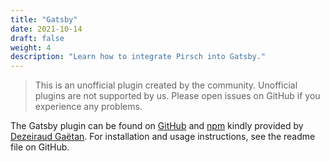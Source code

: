 ```yaml
---
title: "Gatsby"
date: 2021-10-14
draft: false
weight: 4
description: "Learn how to integrate Pirsch into Gatsby."
---
```


> This is an unofficial plugin created by the community. Unofficial plugins are not supported by us. Please open issues on GitHub if you experience any problems.

The Gatsby plugin can be found on [GitHub](https://github.com/Brouilles/gatsby-plugin-pirsch) and [npm](https://www.npmjs.com/package/gatsby-plugin-pirsch) kindly provided by [Dezeiraud Gaëtan](https://gaetan.dezeiraud.com/). For installation and usage instructions, see the readme file on GitHub.
